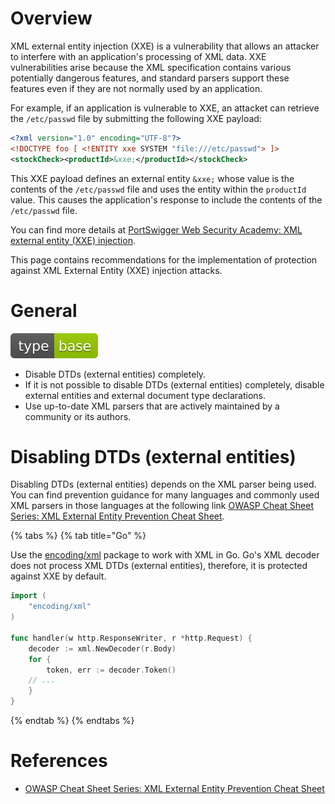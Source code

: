 # Overview

XML external entity injection (XXE) is a vulnerability that allows an attacker to interfere with an application's processing of XML data. XXE vulnerabilities arise because the XML specification contains various potentially dangerous features, and standard parsers support these features even if they are not normally used by an application.

For example, if an application is vulnerable to XXE, an attacket can retrieve the `/etc/passwd` file by submitting the following XXE payload:

```xml
<?xml version="1.0" encoding="UTF-8"?>
<!DOCTYPE foo [ <!ENTITY xxe SYSTEM "file:///etc/passwd"> ]>
<stockCheck><productId>&xxe;</productId></stockCheck>
```

This XXE payload defines an external entity `&xxe;` whose value is the contents of the `/etc/passwd` file and uses the entity within the `productId` value. This causes the application's response to include the contents of the `/etc/passwd` file.

You can find more details at [PortSwigger Web Security Academy: XML external entity (XXE) injection](https://portswigger.net/web-security/xxe).

This page contains recommendations for the implementation of protection against XML External Entity (XXE) injection attacks.

# General

<div align="left">
<img src="/.gitbook/assets/type-base-icon.svg">
</div>

- Disable DTDs (external entities) completely.
- If it is not possible to disable DTDs (external entities) completely, disable external entities and external document type declarations.
- Use up-to-date XML parsers that are actively maintained by a community or its authors.

# Disabling DTDs (external entities)

Disabling DTDs (external entities) depends on the XML parser being used. You can find prevention guidance for many languages and commonly used XML parsers in those languages at the following link [OWASP Cheat Sheet Series: XML External Entity Prevention Cheat Sheet](https://cheatsheetseries.owasp.org/cheatsheets/XML_External_Entity_Prevention_Cheat_Sheet.html).

{% tabs %}
{% tab title="Go" %}

Use the [encoding/xml](https://pkg.go.dev/encoding/xml) package to work with XML in Go. Go's XML decoder does not process XML DTDs (external entities), therefore, it is protected against XXE by default.

```go
import (
    "encoding/xml"
)

func handler(w http.ResponseWriter, r *http.Request) {
    decoder := xml.NewDecoder(r.Body)
    for {
        token, err := decoder.Token()
    // ...
    }
}
```
{% endtab %}
{% endtabs %}

# References

- [OWASP Cheat Sheet Series: XML External Entity Prevention Cheat Sheet](https://cheatsheetseries.owasp.org/cheatsheets/XML_External_Entity_Prevention_Cheat_Sheet.html)
